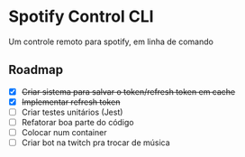# Spotify Control CLI
Um controle remoto para spotify, em linha de comando

## Roadmap
- [x] ~~Criar sistema para salvar o token/refresh token em cache~~
- [x] ~~Implementar refresh token~~
- [ ] Criar testes unitários (Jest)
- [ ] Refatorar boa parte do código
- [ ] Colocar num container
- [ ] Criar bot na twitch pra trocar de música
